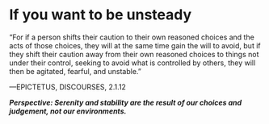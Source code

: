 # If you want to be unsteady

“For if a person shifts their caution to their own reasoned choices and the acts of those choices,
they will at the same time gain the will to avoid, 
but if they shift their caution away from their own reasoned choices to things not under their control, 
seeking to avoid what is controlled by others, they will then be agitated, fearful, and unstable.”

—EPICTETUS, DISCOURSES, 2.1.12

***Perspective: Serenity and stability are the result of our choices and judgement, not our environments.***
